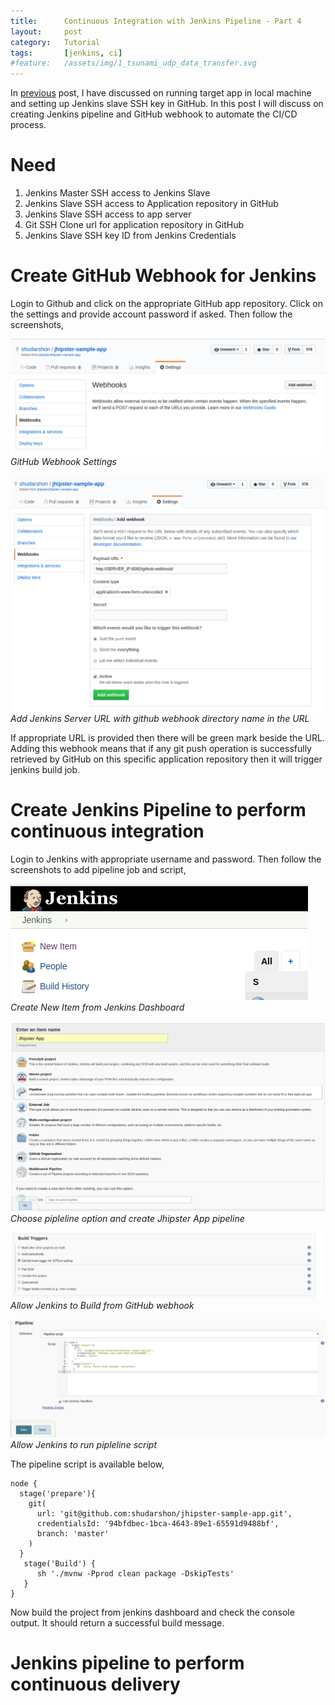 ```yaml
---
title:      Continuous Integration with Jenkins Pipeline - Part 4
layout:     post
category:   Tutorial
tags: 	    [jenkins, ci]
#feature:   /assets/img/1_tsunami_udp_data_transfer.svg
---
```

In [previous](http://shudarshon.com/2018-03-04/Jenkins-3.html) post, I have discussed on running target app in local machine and setting up Jenkins slave SSH key in GitHub. In this post I will discuss on creating Jenkins pipeline and GitHub webhook to automate the CI/CD process.

<!--more-->

# Need

1. Jenkins Master SSH access to Jenkins Slave
2. Jenkins Slave SSH access to Application repository in GitHub
3. Jenkins Slave SSH access to app server
4. Git SSH Clone url for application repository in GitHub
5. Jenkins Slave SSH key ID from Jenkins Credentials

# Create GitHub Webhook for Jenkins

Login to Github and click on the appropriate GitHub app repository. Click on the settings and provide account password if asked. Then follow the screenshots,

![Add GitHub Webhook](/assets/img/2018-03-10-1.png)*GitHub Webhook Settings*

![Add GitHub Webhook](/assets/img/2018-03-10-2.png)*Add Jenkins Server URL with github webhook directory name in the URL*

If appropriate URL is provided then there will be green mark beside the URL. Adding this webhook means that if any git push operation is successfully retrieved by GitHub on this specific application repository then it will trigger jenkins build job.

# Create Jenkins Pipeline to perform continuous integration

Login to Jenkins with appropriate username and password. Then follow the screenshots to add pipeline job and script,  

![Create Jenkins Build Item](/assets/img/2018-03-10-3.png)*Create New Item from Jenkins Dashboard*

![Create Jenkins Pipeline](/assets/img/2018-03-10-4.png)*Choose pipleline option and create Jhipster App pipeline*

![Create Jenkins Build Item](/assets/img/2018-03-10-5.png)*Allow Jenkins to Build from GitHub webhook*

![Add pipeline script](/assets/img/2018-03-10-6.png)*Allow Jenkins to run pipleline script*

The pipeline script is available below,

```
node {
  stage('prepare'){
    git(
      url: 'git@github.com:shudarshon/jhipster-sample-app.git',
      credentialsId: '94bfdbec-1bca-4643-89e1-65591d9488bf',
      branch: 'master'
    )
  }
   stage('Build') {
      sh './mvnw -Pprod clean package -DskipTests'
   }
}

```

Now build the project from jenkins dashboard and check the console output. It should return a successful build message.

# Jenkins pipeline to perform continuous delivery
